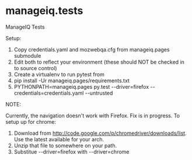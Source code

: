 manageiq.tests
==============

ManageIQ Tests

Setup:

1. Copy credentials.yaml and mozwebqa.cfg from manageiq.pages submodule
2. Edit both to reflect your environment (these should NOT be checked in to source control)
3. Create a virtualenv to run pytest from
4. pip install -Ur manageiq.pages/requirements.txt
5. PYTHONPATH=manageiq.pages py.test --driver=firefox --credentials=credentials.yaml --untrusted

NOTE:

Currently, the navigation doesn't work with Firefox. Fix is in progress. To setup up for chrome:

1. Download from http://code.google.com/p/chromedriver/downloads/list. Use the latest available for your arch.
2. Unzip that file to somewhere on your path.
3. Substitue --driver=firefox with --driver=chrome


